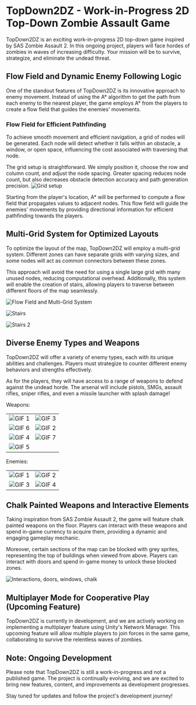 # TopDown2DZ - Work-in-Progress 2D Top-Down Zombie Assault Game

TopDown2DZ is an exciting work-in-progress 2D top-down game inspired by SAS Zombie Assault 2. In this ongoing project, players will face hordes of zombies in waves of increasing difficulty. Your mission will be to survive, strategize, and eliminate the undead threat.

## Flow Field and Dynamic Enemy Following Logic

One of the standout features of TopDown2DZ is its innovative approach to enemy movement. Instead of using the A* algorithm to get the path from each enemy to the nearest player, the game employs A* from the players to create a flow field that guides the enemies' movements.

### Flow Field for Efficient Pathfinding

To achieve smooth movement and efficient navigation, a grid of nodes will be generated. Each node will detect whether it falls within an obstacle, a window, or open space, influencing the cost associated with traversing that node.

The grid setup is straightforward. We simply position it, choose the row and column count, and adjust the node spacing. Greater spacing reduces node count, but also decreases obstacle detection accuracy and path generation precision.
![Grid setup](https://media1.giphy.com/media/v1.Y2lkPTc5MGI3NjExdGFzbnRwMHJ0N2RmbzNnODFndWJ3ZGZnOHhpZm92ZWFwM2YyOWJncyZlcD12MV9pbnRlcm5hbF9naWZfYnlfaWQmY3Q9Zw/rdd3GGr4ivuEEFdjuZ/giphy.gif)

Starting from the player's location, A* will be performed to compute a flow field that propagates values to adjacent nodes. This flow field will guide the enemies' movements by providing directional information for efficient pathfinding towards the players.

## Multi-Grid System for Optimized Layouts

To optimize the layout of the map, TopDown2DZ will employ a multi-grid system. Different zones can have separate grids with varying sizes, and some nodes will act as common connectors between these zones.

This approach will avoid the need for using a single large grid with many unused nodes, reducing computational overhead. Additionally, this system will enable the creation of stairs, allowing players to traverse between different floors of the map seamlessly.

![Flow Field and Multi-Grid System](https://media4.giphy.com/media/v1.Y2lkPTc5MGI3NjExczRta3JtZXMzNWwyMmZoeGV6aTh0MGhtbzR5Z3duMjUycGRleGFudCZlcD12MV9pbnRlcm5hbF9naWZfYnlfaWQmY3Q9Zw/1K8uABjxp9kJ4WQYxd/giphy.gif)

![Stairs](https://media1.giphy.com/media/v1.Y2lkPTc5MGI3NjExOTBiaHl2MXZmejU2NjNudWliaXFsMWpqajlzZmZxODQ3NnBoenoyeSZlcD12MV9pbnRlcm5hbF9naWZfYnlfaWQmY3Q9Zw/6DHYBdLKi5ErXRBg3z/giphy.gif)

![Stairs 2](https://media3.giphy.com/media/v1.Y2lkPTc5MGI3NjExbDl6M3JpOHlmbThnam4yNm5kMHY2cTh3ZHhvNHRkZG1pdXRrOHIzbyZlcD12MV9pbnRlcm5hbF9naWZfYnlfaWQmY3Q9Zw/yHmbFvLgksUkiBXhno/giphy.gif)

## Diverse Enemy Types and Weapons

TopDown2DZ will offer a variety of enemy types, each with its unique abilities and challenges. Players must strategize to counter different enemy behaviors and strengths effectively.

As for the players, they will have access to a range of weapons to defend against the undead horde. The arsenal will include pistols, SMGs, assault rifles, sniper rifles, and even a missile launcher with splash damage!

Weapons:  

|||
|-----------------------|------------------------|
| ![GIF 1](https://media4.giphy.com/media/v1.Y2lkPTc5MGI3NjExOG5vcm1ld2d3b20xbzdvem90YXlxdzloOTc3N3Z6ZTNwZHo3Z3MwNSZlcD12MV9pbnRlcm5hbF9naWZfYnlfaWQmY3Q9Zw/amTLZka5OMRIYPeMAT/giphy.gif) | ![GIF 3](https://media3.giphy.com/media/v1.Y2lkPTc5MGI3NjExbTA3eXMxaGMya3FrZWN1OGk4cmNjNTZ5eTg4aTNhcHlsZzEwMmFzeCZlcD12MV9pbnRlcm5hbF9naWZfYnlfaWQmY3Q9Zw/h9x0p0B54GG34c2nf5/giphy.gif) |
| ![GIF 6](https://media4.giphy.com/media/v1.Y2lkPTc5MGI3NjExZHQ3ZnVuN2NxeGw4bzNmZzBuZ20xd2J3ZzRxYnYyMjdlczE5MDMydSZlcD12MV9pbnRlcm5hbF9naWZfYnlfaWQmY3Q9Zw/uIvcg3vg6yoahxDFno/giphy.gif) | ![GIF 2](https://media0.giphy.com/media/v1.Y2lkPTc5MGI3NjExaHBreGc3N3F6dWx1Z3d2djgzNTUzNTI2eHpqdTcybmF5aGdyOWk3ZSZlcD12MV9pbnRlcm5hbF9naWZfYnlfaWQmY3Q9Zw/FN6Tgb7ZBTGaxvRsZM/giphy.gif) |
| ![GIF 4](https://media3.giphy.com/media/v1.Y2lkPTc5MGI3NjExNm9pOWhveGI5c2EwMDVoaDE4YnNzb2t0Z2pqdGN1bDUzN21vanVpNSZlcD12MV9pbnRlcm5hbF9naWZfYnlfaWQmY3Q9Zw/oFjrnm4FLbhFXuHgzp/giphy.gif) | ![GIF 7](https://media4.giphy.com/media/v1.Y2lkPTc5MGI3NjExZ3ZwbW1wamMxc3QzZWI2Nmw3bWVuYmVzenUyZndma3M4amkwYnNzOSZlcD12MV9pbnRlcm5hbF9naWZfYnlfaWQmY3Q9Zw/PalrIYHVn8Dndaxnuk/giphy.gif) |
| ![GIF 5](https://media1.giphy.com/media/v1.Y2lkPTc5MGI3NjExamd5YTBkdGl3bTlnaHB6MWd1bDZ6Y2Z1bXkxbjBpNnV3ZW52OTdtZiZlcD12MV9pbnRlcm5hbF9naWZfYnlfaWQmY3Q9Zw/sXwd0dfFlylEvTSDL4/giphy.gif) | |

Enemies:  

|||
|-----------------------|------------------------|
| ![GIF 1](https://media3.giphy.com/media/v1.Y2lkPTc5MGI3NjExYjdqaGVveGNnOHFoamQ1MDRza201aTk0cXBqaXVzajNvZnhxdHJ4MSZlcD12MV9pbnRlcm5hbF9naWZfYnlfaWQmY3Q9Zw/0eJ3gLeSv2Ba6O6JhT/giphy.gif)| ![GIF 2](https://media3.giphy.com/media/v1.Y2lkPTc5MGI3NjExb243MmlxcTBiNHVjamhiNDAyeG9odnV4ajBmbnltaDViaXBkN3RhYyZlcD12MV9pbnRlcm5hbF9naWZfYnlfaWQmY3Q9Zw/kHv6Fzr8lizzldXSVt/giphy.gif)|
| ![GIF 3](https://media4.giphy.com/media/v1.Y2lkPTc5MGI3NjExd2JpNDc4YmRmNGphbGN2dWkzN25xbXdjNzNpZGl1YW4xNTZxcWx3ZSZlcD12MV9pbnRlcm5hbF9naWZfYnlfaWQmY3Q9Zw/32JVUV4ULuGZTMxmk7/giphy.gif)| ![GIF 4](https://media1.giphy.com/media/v1.Y2lkPTc5MGI3NjExbWdoaWg3MjFhaHp4eGFkZXpjY3pkNjlxNDl4NTU0dmNlc2p3aHkwbCZlcD12MV9pbnRlcm5hbF9naWZfYnlfaWQmY3Q9Zw/pn8jcnHFNEgq4EwrtW/giphy.gif)|

## Chalk Painted Weapons and Interactive Elements

Taking inspiration from SAS Zombie Assault 2, the game will feature chalk painted weapons on the floor. Players can interact with these weapons and spend in-game currency to acquire them, providing a dynamic and engaging gameplay mechanic.

Moreover, certain sections of the map can be blocked with grey sprites, representing the top of buildings when viewed from above. Players can interact with doors and spend in-game money to unlock these blocked zones.

![Interactions, doors, windows, chalk](https://media1.giphy.com/media/v1.Y2lkPTc5MGI3NjExc2ZqYjJ1MHd4djdxZ2xtbDJsMGhnY211N2J3bWdvM245aDVmNnZqeSZlcD12MV9pbnRlcm5hbF9naWZfYnlfaWQmY3Q9Zw/Es9DtdjKappwH9KlGj/giphy.gif)

## Multiplayer Mode for Cooperative Play (Upcoming Feature)

TopDown2DZ is currently in development, and we are actively working on implementing a multiplayer feature using Unity's Network Manager. This upcoming feature will allow multiple players to join forces in the same game, collaborating to survive the relentless waves of zombies.

## Note: Ongoing Development

Please note that TopDown2DZ is still a work-in-progress and not a published game. The project is continually evolving, and we are excited to bring new features, content, and improvements as development progresses.

Stay tuned for updates and follow the project's development journey!
